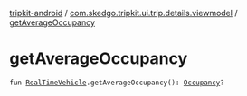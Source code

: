 [tripkit-android](../index.md) / [com.skedgo.tripkit.ui.trip.details.viewmodel](index.md) / [getAverageOccupancy](./get-average-occupancy.md)

# getAverageOccupancy

`fun `[`RealTimeVehicle`](../com.skedgo.tripkit.routing/-real-time-vehicle/index.md)`.getAverageOccupancy(): `[`Occupancy`](../com.skedgo.tripkit.routing/-occupancy/index.md)`?`
